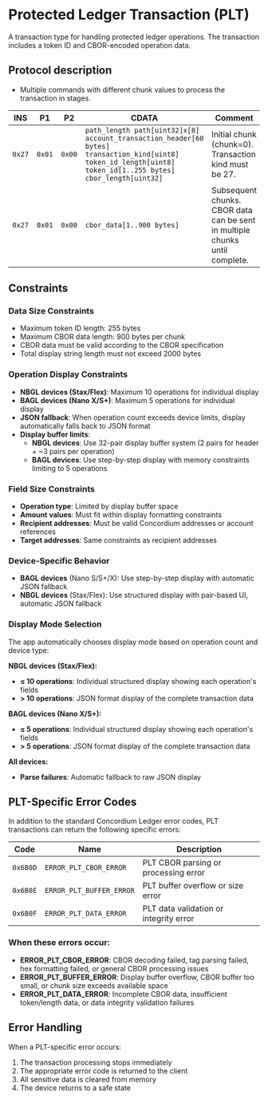 # Protected Ledger Transaction (PLT)

A transaction type for handling protected ledger operations. The transaction includes a token ID and CBOR-encoded operation data.

## Protocol description

- Multiple commands with different chunk values to process the transaction in stages.

| INS    | P1     | P2     | CDATA                                                                                                                | Comment                                                                                |
| ------ | ------ | ------ | -------------------------------------------------------------------------------------------------------------------- | -------------------------------------------------------------------------------------- |
| `0x27` | `0x01` | `0x00` | `path_length path[uint32]x[8] account_transaction_header[60 bytes] transaction_kind[uint8] token_id_length[uint8] token_id[1..255 bytes] cbor_length[uint32]` | Initial chunk (chunk=0). Transaction kind must be 27. |
| `0x27` | `0x01` | `0x00` | `cbor_data[1..900 bytes]`                                                                                            | Subsequent chunks. CBOR data can be sent in multiple chunks until complete. |

## Constraints

### Data Size Constraints
- Maximum token ID length: 255 bytes
- Maximum CBOR data length: 900 bytes per chunk
- CBOR data must be valid according to the CBOR specification
- Total display string length must not exceed 2000 bytes
### Operation Display Constraints
- **NBGL devices (Stax/Flex)**: Maximum 10 operations for individual display
- **BAGL devices (Nano X/S+)**: Maximum 5 operations for individual display  
- **JSON fallback**: When operation count exceeds device limits, display automatically falls back to JSON format
- **Display buffer limits**: 
  - **NBGL devices**: Use 32-pair display buffer system (2 pairs for header + ~3 pairs per operation)
  - **BAGL devices**: Use step-by-step display with memory constraints limiting to 5 operations

### Field Size Constraints
- **Operation type**: Limited by display buffer space
- **Amount values**: Must fit within display formatting constraints
- **Recipient addresses**: Must be valid Concordium addresses or account references
- **Target addresses**: Same constraints as recipient addresses

### Device-Specific Behavior
- **BAGL devices** (Nano S/S+/X): Use step-by-step display with automatic JSON fallback
- **NBGL devices** (Stax/Flex): Use structured display with pair-based UI, automatic JSON fallback

### Display Mode Selection
The app automatically chooses display mode based on operation count and device type:

**NBGL devices (Stax/Flex):**
- **≤ 10 operations**: Individual structured display showing each operation's fields
- **> 10 operations**: JSON format display of the complete transaction data

**BAGL devices (Nano X/S+):**
- **≤ 5 operations**: Individual structured display showing each operation's fields  
- **> 5 operations**: JSON format display of the complete transaction data

**All devices:**
- **Parse failures**: Automatic fallback to raw JSON display

## PLT-Specific Error Codes

In addition to the standard Concordium Ledger error codes, PLT transactions can return the following specific errors:

| Code   | Name                   | Description |
|--------|------------------------|-------------|
| `0x6B0D` | `ERROR_PLT_CBOR_ERROR` | PLT CBOR parsing or processing error |
| `0x6B0E` | `ERROR_PLT_BUFFER_ERROR` | PLT buffer overflow or size error |
| `0x6B0F` | `ERROR_PLT_DATA_ERROR` | PLT data validation or integrity error |

### When these errors occur:

- **ERROR_PLT_CBOR_ERROR**: CBOR decoding failed, tag parsing failed, hex formatting failed, or general CBOR processing issues
- **ERROR_PLT_BUFFER_ERROR**: Display buffer overflow, CBOR buffer too small, or chunk size exceeds available space
- **ERROR_PLT_DATA_ERROR**: Incomplete CBOR data, insufficient token/length data, or data integrity validation failures

## Error Handling

When a PLT-specific error occurs:
1. The transaction processing stops immediately
2. The appropriate error code is returned to the client
3. All sensitive data is cleared from memory
4. The device returns to a safe state